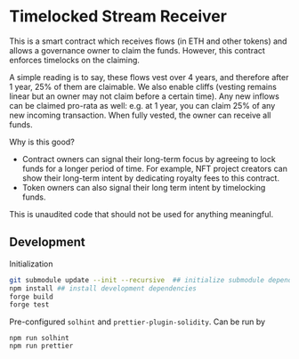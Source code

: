 # Timelocked Stream Receiver

This is a smart contract which receives flows (in ETH and other tokens) and allows a governance owner to claim the funds. However, this contract enforces timelocks on the claiming.

A simple reading is to say, these flows vest over 4 years, and therefore after 1 year, 25% of them are claimable. We also enable cliffs (vesting remains linear but an owner may not claim before a certain time). Any new inflows can be claimed pro-rata as well: e.g. at 1 year, you can claim 25% of any new incoming transaction. When fully vested, the owner can receive all funds.

Why is this good?

- Contract owners can signal their long-term focus by agreeing to lock funds for a longer period of time. For example, NFT project creators can show their long-term intent by dedicating royalty fees to this contract.
- Token owners can also signal their long term intent by timelocking funds.

This is unaudited code that should not be used for anything meaningful.

## Development

Initialization

```bash
git submodule update --init --recursive  ## initialize submodule dependencies
npm install ## install development dependencies
forge build
forge test
```

Pre-configured `solhint` and `prettier-plugin-solidity`. Can be run by

```
npm run solhint
npm run prettier
```
